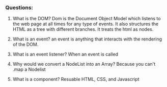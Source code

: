 ### Questions:

1. What is the DOM?
Dom is the Document Object Model which listens to the web page at all times for any type of events. It also structures the HTML as a tree with different branches. 
It treats the html as nodes.

2. What is an event?
an event is anything that interacts with the rendering of the DOM.

3. What is an event listener?
When an event is called


4. Why would we convert a NodeList into an Array?
Because you can't .map a Nodelist 


5. What is a component? 
Resuable HTML, CSS, and Javascript 